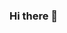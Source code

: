 ### Hi there 👋

<!--
**Thales-Gabriel42/Thales-Gabriel42** is a ✨ _special_ ✨ repository because its `README.md` (this file) appears on your GitHub profile.

![Welcome](/github-profile-dontpanic.png?raw=true)

Here are some ideas to get you started:

- 🔭 I’m currently working on ...
- 🌱 I’m currently learning ...
- 👯 I’m looking to collaborate on ...
- 🤔 I’m looking for help with ...
- 💬 Ask me about ...
- 📫 How to reach me: ...
- 😄 Pronouns: ...
- ⚡ Fun fact: ...
-->
